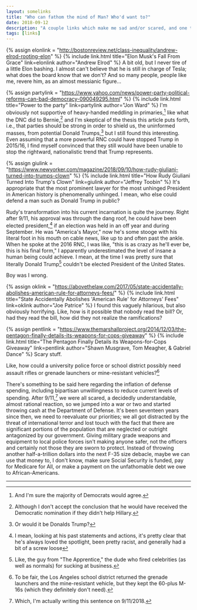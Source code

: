 ```yaml
---
layout: somelinks
title: "Who can fathom the mind of Man? Who'd want to?"
date: 2018-09-12
description: "A couple links which make me sad and/or scared, and one that makes me sad and makes me laugh."
tags: [links]
---
```


{% assign elonlink = "http://bostonreview.net/class-inequality/andrew-elrod-rooting-elon" %}
{% include link.html title="Elon Musk's Fall From Grace" link=elonlink author="Andrew Elrod" %}
A bit old, but I never tire of a little Elon bashing.
I almost can't believe that he is still in charge of Tesla; what does the board know that we don't?
And so many people, people like me, revere him, as an almost messianic figure...

{% assign partylink = "https://www.yahoo.com/news/power-party-political-reforms-can-bad-democracy-090049295.html" %}
{% include link.html title="Power to the party" link=partylink author="Jon Ward" %}
I'm obviously not supportive of heavy-handed meddling in primaries,[^1] like what the DNC did to Bernie,[^2] and I'm skeptical of the thesis this article puts forth, i.e., that parties should be strong in order to shield us, the uninformed masses, from potential Donald Trumps,[^3] but I still found this interesting.
Even assuming that a more powerful RNC could have stopped Trump in 2015/16, I find myself convinced that they still would have been unable to stop the rightward, nationalistic trend that Trump represents.

{% assign giulink = "https://www.newyorker.com/magazine/2018/09/10/how-rudy-giuliani-turned-into-trumps-clown" %}
{% include link.html title="How Rudy Giuliani Turned Into Trump's Clown" link=giulink author="Jeffrey Toobin" %}
It's appropriate that the most prominent lawyer for the most unhinged President in American history is phenomenally unhinged.
I mean, who else could defend a man such as Donald Trump in public?

Rudy's transformation into his current incarnation is quite the journey.
Right after 9/11, his approval was through the dang roof, he could have been elected president,[^6] if an election was held in an off year and during September.
He was "America's Mayor," now he's some stooge with his literal foot in his mouth on cable news, like up to and often past the ankle.
When he spoke at the 2016 RNC, I was like, "this is as crazy as he'll ever be, this is his final form," I apparently underestimated the level of insane a human being could achieve.
I mean, at the time I was pretty sure that literally Donald Trump[^4] couldn't be elected President of the United States.

Boy was I wrong.

{% assign oklink = "https://abovethelaw.com/2017/05/state-accidentally-abolishes-american-rule-for-attorneys-fees/" %}
{% include link.html title="State Accidentally Abolishes 'American Rule' for Attorneys' Fees" link=oklink author="Joe Patrice" %}
I found this vaguely hilarious, but also obviously horrifying.
Like, how is it possible that nobody read the bill?
Or, had they read the bill, how did they not realize the ramifications?

{% assign pentlink = "https://www.themarshallproject.org/2014/12/03/the-pentagon-finally-details-its-weapons-for-cops-giveaway" %}
{% include link.html title="The Pentagon Finally Details its Weapons-for-Cops Giveaway" link=pentlink author="Shawn Musgrave, Tom Meagher, & Gabriel Dance" %}
Scary stuff.

Like, how could a university police force or school district possibly need assault rifles or grenade launchers or mine-resistant vehicles?[^5]

There's something to be said here regarding the inflation of defense spending, including bipartisan unwillingness to reduce current levels of spending.
After 9/11,[^7] we were all scared, a decidedly understandable, almost rational reaction, so we jumped into a war or two and started throwing cash at the Department of Defense.
It's been seventeen years since then, we need to reevaluate our priorities; we all got distracted by the threat of international terror and lost touch with the fact that there are significant portions of the population that are neglected or outright antagonized by our government.
Giving military grade weapons and equipment to local police forces isn't making anyone safer, not the officers and certainly not those they are sworn to protect.
Instead of throwing another half-a-trillion dollars into the next F-35 size debacle, maybe we can use that money to, I don't know, make sure Social Security is funded, pay for Medicare for All, or make a payment on the unfathomable debt we owe to African-Americans.


<hr class="footsep">

[^1]: And I'm sure the majority of Democrats would agree.
[^2]: Although I don't accept the conclusion that he would have received the Democratic nomination if they didn't help Hillary.
[^3]: Or would it be Donalds Trump?
[^4]: Like, the guy from "The Apprentice," the dude who fired celebrities (as well as normals) for sucking at business.
[^5]: To be fair, the Los Angeles school district returned the grenade launchers and the mine-resistant vehicle, but they kept the 60-plus M-16s (which they definitely don't need).
[^6]: I mean, looking at his past statements and actions, it's pretty clear that he's always loved the spotlight, been pretty racist, and generally had a bit of a screw loose
[^7]: Which, I'm actually writing this sentence on 9/11/2018.